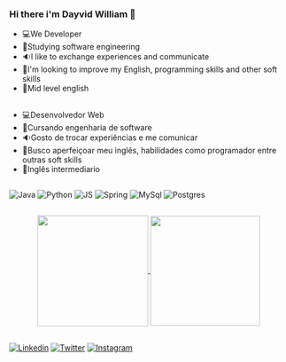 ### Hi there i'm Dayvid William  👋

- 💻We Developer
- 📖Studying software engineering
- 🔉I like to exchange experiences and communicate
- 💾I'm looking to improve my English, programming skills and other soft skills
- 📰Mid level english

##

- 💻Desenvolvedor Web
- 📖Cursando engenharia de software 
- 🔉Gosto de trocar experiências e me comunicar 
- 💾Busco aperfeiçoar meu inglês, habilidades como programador entre outras soft skills
- 📰Inglês intermediario
  
##
![Java](https://img.shields.io/badge/Java-ED8B00?style=for-the-badge&logo=openjdk&logoColor=white)
![Python](https://img.shields.io/badge/Python-14354C?style=for-the-badge&logo=python&logoColor=white)
![JS](	https://img.shields.io/badge/JavaScript-F7DF1E?style=for-the-badge&logo=javascript&logoColor=black)
![Spring](https://img.shields.io/badge/Spring-6DB33F?style=for-the-badge&logo=spring&logoColor=white)
![MySql](https://img.shields.io/badge/MySQL-00000F?style=for-the-badge&logo=mysql&logoColor=white)
![Postgres](https://img.shields.io/badge/PostgreSQL-316192?style=for-the-badge&logo=postgresql&logoColor=white)
##
<div align="center">  
  <a href="https://github-readme-stats.vercel.app/api?username=Dayvid-William">
  <img height=200 align="center" src="https://github-readme-stats.vercel.app/api?username=Dayvid-William&theme=tokyonight&show_icons=true" />
</a>
<a href="https://github.com/Dayvid-William/convoychat">
  <img height=198 align="center" src="https://github-readme-stats-git-masterrstaa-rickstaa.vercel.app/api/top-langs/?username=Dayvid-William&layout=compact&langs_count=8&card_width=300&theme=tokyonight" />
</a>

</div>

##

[![Linkedin](https://img.shields.io/badge/LinkedIn-0077B5?style=for-the-badge&logo=linkedin&logoColor=white)](https://www.linkedin.com/in/dayvid-william-7b5133235/)
[![Twitter](https://img.shields.io/badge/Twitter-1DA1F2?style=for-the-badge&logo=twitter&logoColor=white)](https://twitter.com/william_dayvid)
[![Instagram](https://img.shields.io/badge/Instagram-E4405F?style=for-the-badge&logo=instagram&logoColor=white)](https://www.instagram.com/programadorconstante/?next=%2F)

##

